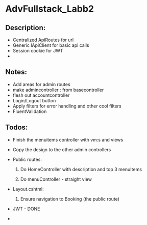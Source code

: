 # AdvFullstack_Labb2

## Description:

- Centralized ApiRoutes for url
- Generic IApiClient for basic api calls
- Session cookie for JWT
- 

## Notes:

- Add areas for admin routes
- make admincontroller : from basecontroller
- flesh out accountcontroller
- Login/Logout button
- Apply filters for error handling and other cool filters
- FluentValidation

## Todos:

- Finish the menuitems controller with vm:s and views
- Copy the design to the other admin controllers
- Public routes: 
	1. Do HomeController with description and top 3 menuItems

	2. Do menuController - straight view 
- Layout.cshtml:

	1. Ensure navigation to Booking (the public route) 

- JWT - DONE
- 